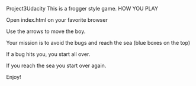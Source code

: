 Project3Udacity
This is a frogger style game.
HOW YOU PLAY

Open index.html on your favorite browser

Use the arrows to move the boy.

Your mission is to avoid the bugs and reach the sea (blue boxes on the top)

If a bug hits you, you start all over.

If you reach the sea you start over again.

Enjoy!
